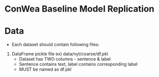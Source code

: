 # ConWea Baseline Model Replication

# Data
* Each dataset should contain following files:
1) DataFrame pickle file
    ex) data/nyt/coarse/df.pkl
      * Dataset has TWO columns - sentence & label
      * Sentence contains text, label contains corresponding label
      * MUST be named as df.pkl
